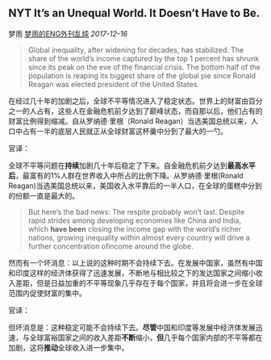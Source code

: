 ## NYT It’s an Unequal World. It Doesn’t Have to Be.

梦雨 [梦雨的ENG外刊乱炖](javascript:void(0);) *2017-12-16*



> Global inequality, after widening for decades, has stabilized. The share of the world’s income captured by the top 1 percent has shrunk since its peak on the eve of the financial crisis. The bottom half of the population is reaping its biggest share of the global pie since Ronald Reagan was elected president of the United States.

在经过几十年的加剧之后，全球不平等情况进入了稳定状态。世界上的财富由百分之一的人占有，这些人在金融危机前夕达到了巅峰状态，而自那以后，他们占有的财富比例得到缩减。自从罗纳德·里根（Ronald Reagan）当选美国总统以来，人口中占有一半的底层人民就正从全球财富这杯羹中分到了最大的一勺。

官译：

全球不平等问题在**持续**加剧几十年后稳定了下来。自金融危机前夕达到**最高水平后**，最富有的1%人群在世界收入中所占的比例下降。从罗纳德·里根(Ronald Reagan)当选美国总统以来，美国收入水平靠后的一半人口，在全球的蛋糕中分到的份额一直是最大的。

> But here’s the bad news: The respite probably won’t last. Despite rapid strides among developing economies like China and India, which **have been** closing the income gap with the world’s richer nations, growing inequality within almost every country will drive a further concentration ofincome around the globe.

然而有一个坏消息：以上说的这种时期不会持续下去。在发展中国家，虽然有中国和印度这样的经济体获得了迅速发展，不断地与相比较之下的发达国家之间缩小收入差距，但是日益加重的不平等现象几乎存在于每个国家，并且将会进一步在全球范围内促使财富的集中。

官译：

但坏消息是：这种稳定可能不会持续下去。**尽管**中国和印度等发展中经济体发展迅速，与全球富裕国家之间的收入差距**不断**缩小，**但**几乎每个国家内部的不平等都在加剧，这将**推动**全球收入进一步集中。









